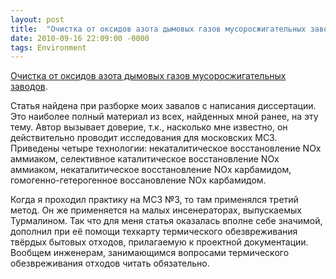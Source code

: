 ```yaml
---
layout: post
title:  "Очистка от оксидов азота дымовых газов мусоросжигательных заводов"
date: 2010-09-16 22:09:00 -0000
tags: Environment
---
```


<a href="http://2nature.me/files/Purification of nitrogen oxides.zip">Очистка от оксидов азота дымовых газов мусоросжигательных заводов</a>.

Статья найдена при разборке моих завалов с написания диссертации. Это наиболее полный материал из всех, найденных мной ранее, на эту тему. Автор вызывает доверие, т.к., насколько мне известно, он действительно проводит исследования для московских МСЗ. Приведены четыре технологии: некаталитическое восстановление NOx аммиаком, селективное каталитическое восстановление NOx аммиаком, некаталитическое восстановление NOx карбамидом, гомогенно-гетерогенное воссановление NOx карбамидом.

Когда я проходил практику на МСЗ №3, то там применялся третий метод. Он же применяется на малых инсенераторах, выпускаемых Турмалином. Так что для меня статья оказалась вполне себе значимой, дополнил при её помощи техкарту термического обезвреживания твёрдых бытовых отходов, прилагаемую к проектной документации. Вообщем инженерам, занимающимся вопросами термического обезвреживания отходов читать обязательно.